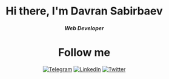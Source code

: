 
<div id="header" align="center">
  <h1>Hi there, I'm Davran Sabirbaev</h1>
  <h5>Web Developer</h3>
</div>  


  <h1 align="center">Follow me</h1>

 <p dir="auto" align="center">
        <a href="https://t.me/SabirbaevD" rel="nofollow"><img
                src="https://camo.githubusercontent.com/277bacdbfadb1f31b9cb47fc7f25627ddc7abbbb9e10ae72ae8c4ea76c8487e8/68747470733a2f2f696d672e736869656c64732e696f2f62616467652f2d54656c656772616d2d3038323033323f7374796c653d666f722d7468652d6261646765266c6f676f3d54656c656772616d266c6f676f436f6c6f723d23323641354534"
                alt="Telegram"
                data-canonical-src="https://img.shields.io/badge/-Telegram-082032?style=for-the-badge&amp;logo=Telegram&amp;logoColor=#26A5E4"
                style="max-width: 100%;"></a>
        <a href="https://www.linkedin.com/in/davranbek-sabirbaev-86615022a/" rel="nofollow" ><img
                src="https://camo.githubusercontent.com/50c927372bcd40a8073c554e75461522271aeeaf055b61838eba33cb7ccdded8/68747470733a2f2f696d672e736869656c64732e696f2f62616467652f2d4c696e6b6564496e2d3038323033323f7374796c653d666f722d7468652d6261646765266c6f676f3d4c696e6b6564496e266c6f676f436f6c6f723d304136364332"
                alt="LinkedIn"
                data-canonical-src="https://img.shields.io/badge/-LinkedIn-082032?style=for-the-badge&amp;logo=LinkedIn&amp;logoColor=0A66C2"
                style="max-width: 100%;"></a>
        <a href="https://twitter.com/sabirbaevD" rel="nofollow"><img
                src="https://camo.githubusercontent.com/3aff2991ab69134c0994996fa8693166eb173ec12daf0aa657af888e538f84fe/68747470733a2f2f696d672e736869656c64732e696f2f62616467652f2d547769747465722d3038323033323f7374796c653d666f722d7468652d6261646765266c6f676f3d54776974746572266c6f676f436f6c6f723d23314441314632"
                alt="Twitter"
                data-canonical-src="https://img.shields.io/badge/-Twitter-082032?style=for-the-badge&amp;logo=Twitter&amp;logoColor=#1DA1F2"
                style="max-width: 100%;"></a>
    </p>
  
